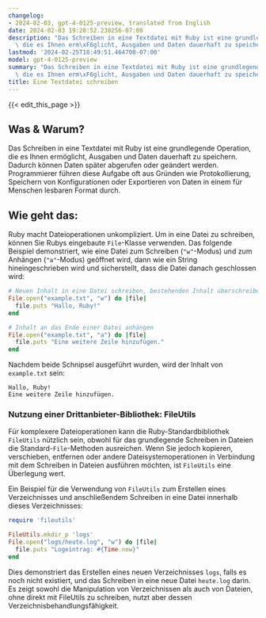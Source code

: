```yaml
---
changelog:
- 2024-02-03, gpt-4-0125-preview, translated from English
date: 2024-02-03 19:28:52.230256-07:00
description: "Das Schreiben in eine Textdatei mit Ruby ist eine grundlegende Operation,\
  \ die es Ihnen erm\xF6glicht, Ausgaben und Daten dauerhaft zu speichern. Dadurch\u2026"
lastmod: '2024-02-25T18:49:51.464708-07:00'
model: gpt-4-0125-preview
summary: "Das Schreiben in eine Textdatei mit Ruby ist eine grundlegende Operation,\
  \ die es Ihnen erm\xF6glicht, Ausgaben und Daten dauerhaft zu speichern. Dadurch\u2026"
title: Eine Textdatei schreiben
---
```


{{< edit_this_page >}}

## Was & Warum?
Das Schreiben in eine Textdatei mit Ruby ist eine grundlegende Operation, die es Ihnen ermöglicht, Ausgaben und Daten dauerhaft zu speichern. Dadurch können Daten später abgerufen oder geändert werden. Programmierer führen diese Aufgabe oft aus Gründen wie Protokollierung, Speichern von Konfigurationen oder Exportieren von Daten in einem für Menschen lesbaren Format durch.

## Wie geht das:
Ruby macht Dateioperationen unkompliziert. Um in eine Datei zu schreiben, können Sie Rubys eingebaute `File`-Klasse verwenden. Das folgende Beispiel demonstriert, wie eine Datei zum Schreiben (`"w"`-Modus) und zum Anhängen (`"a"`-Modus) geöffnet wird, dann wie ein String hineingeschrieben wird und sicherstellt, dass die Datei danach geschlossen wird:

```ruby
# Neuen Inhalt in eine Datei schreiben, bestehenden Inhalt überschreiben
File.open("example.txt", "w") do |file|
  file.puts "Hallo, Ruby!"
end

# Inhalt an das Ende einer Datei anhängen
File.open("example.txt", "a") do |file|
  file.puts "Eine weitere Zeile hinzufügen."
end
```
Nachdem beide Schnipsel ausgeführt wurden, wird der Inhalt von `example.txt` sein:
```
Hallo, Ruby!
Eine weitere Zeile hinzufügen.
```

### Nutzung einer Drittanbieter-Bibliothek: FileUtils
Für komplexere Dateioperationen kann die Ruby-Standardbibliothek `FileUtils` nützlich sein, obwohl für das grundlegende Schreiben in Dateien die Standard-`File`-Methoden ausreichen. Wenn Sie jedoch kopieren, verschieben, entfernen oder andere Dateisystemoperationen in Verbindung mit dem Schreiben in Dateien ausführen möchten, ist `FileUtils` eine Überlegung wert.

Ein Beispiel für die Verwendung von `FileUtils` zum Erstellen eines Verzeichnisses und anschließendem Schreiben in eine Datei innerhalb dieses Verzeichnisses:
```ruby
require 'fileutils'

FileUtils.mkdir_p 'logs'
File.open("logs/heute.log", "w") do |file|
  file.puts "Logeintrag: #{Time.now}"
end
```

Dies demonstriert das Erstellen eines neuen Verzeichnisses `logs`, falls es noch nicht existiert, und das Schreiben in eine neue Datei `heute.log` darin. Es zeigt sowohl die Manipulation von Verzeichnissen als auch von Dateien, ohne direkt mit FileUtils zu schreiben, nutzt aber dessen Verzeichnisbehandlungsfähigkeit.
